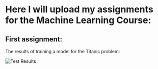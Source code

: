 # Here I will upload my assignments for the Machine Learning Course:

## First assignment:
The results of training a model for the Titanic problem:


![Test Results]([URL_to_image](https://github.com/masoud-n91/MachineLearning/blob/main/Image/Testing.png)https://github.com/masoud-n91/MachineLearning/blob/main/Image/Testing.png "Test Results")

